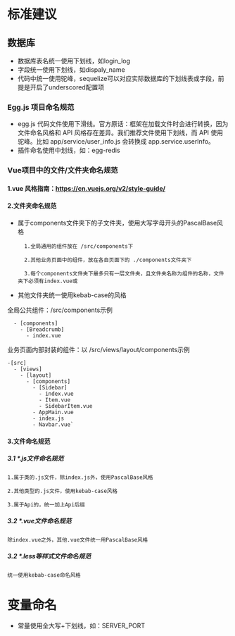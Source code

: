 # 标准建议

## 数据库
- 数据库表名统一使用下划线，如login_log
- 字段统一使用下划线，如dispaly_name
- 代码中统一使用驼峰，sequelize可以对应实际数据库的下划线表或字段，前提是开启了underscored配置项

### Egg.js 项目命名规范
- egg.js 代码文件使用下滑线。官方原话：框架在加载文件时会进行转换，因为文件命名风格和 API 风格存在差异。我们推荐文件使用下划线，而 API 使用驼峰。比如 app/service/user_info.js 会转换成 app.service.userInfo。
- 插件命名使用中划线，如：egg-redis

### Vue项目中的文件/文件夹命名规范

#### 1.vue 风格指南：https://cn.vuejs.org/v2/style-guide/

#### 2.文件夹命名规范

- 属于components文件夹下的子文件夹，使用大写字母开头的PascalBase风格

        1.全局通用的组件放在 /src/components下
        
        2.其他业务页面中的组件，放在各自页面下的 ./components文件夹下
        
        3.每个components文件夹下最多只有一层文件夹，且文件夹名称为组件的名称，文件夹下必须有index.vue或

- 其他文件夹统一使用kebab-case的风格

全局公共组件：/src/components示例
```
  - [components]
    - [Breadcrumb]
      - index.vue
```

业务页面内部封装的组件：以 /src/views/layout/components示例

```
-[src]
  - [views]
    - [layout]
      - [components]
        - [Sidebar]
          - index.vue
          - Item.vue
          - SidebarItem.vue
        - AppMain.vue
        - index.js
        - Navbar.vue`
```

#### 3.文件命名规范

##### 3.1 *.js文件命名规范

    1.属于类的.js文件，除index.js外，使用PascalBase风格
    
    2.其他类型的.js文件，使用kebab-case风格
    
    3.属于Api的，统一加上Api后缀

##### 3.2 *.vue文件命名规范

    除index.vue之外，其他.vue文件统一用PascalBase风格
    
##### 3.2 *.less等样式文件命名规范

    统一使用kebab-case命名风格

# 变量命名

- 常量使用全大写+下划线，如：SERVER_PORT
